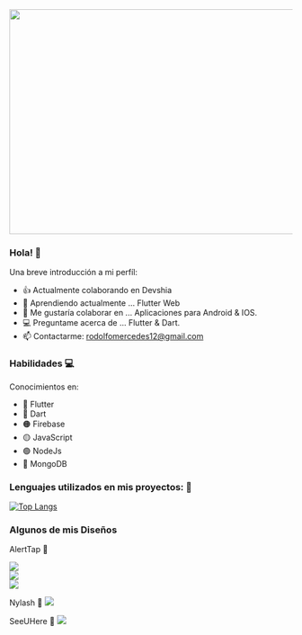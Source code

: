 

<img src="https://user-images.githubusercontent.com/70710884/146620165-b5b81a57-8247-40b7-9ae9-12fcd1965af4.png" width="800" height="400" />




### Hola! 👋



Una breve introducción a mi perfíl:

- 👍 Actualmente colaborando en Devshia
- 🌱 Aprendiendo actualmente ... Flutter Web
- 📱 Me gustaría colaborar en ... Aplicaciones para Android & IOS.
- 💻 Preguntame acerca de ... Flutter & Dart.
- 📫 Contactarme: rodolfomercedes12@gmail.com



### Habilidades 💻


Conocimientos en:

- 📱 Flutter
- 🔵 Dart
- 🟠 Firebase
- 🟡 JavaScript
- 🟢 NodeJs
- 🍃 MongoDB


### Lenguajes utilizados en mis proyectos: 📱

[![Top Langs](https://github-readme-stats.vercel.app/api/top-langs/?username=rodolfomercedes12)](https://github.com/rodolfomercedes12/github-readme-stats)


### Algunos de mis Diseños


AlertTap 📍

<img src="https://user-images.githubusercontent.com/70710884/146686399-30aed917-e0cc-4974-a9a6-2b4b5c02dad8.png"/> 
<br>
<img src="https://user-images.githubusercontent.com/70710884/146692877-ccf08da3-8f7f-44c4-8b1f-a3133726d569.png"/> 
<br>
<img src="https://user-images.githubusercontent.com/70710884/146687699-f179fd6f-17f9-4b9b-a2b3-4266385ba5d8.png"/> 
<br>

Nylash 💅
<img src="https://user-images.githubusercontent.com/70710884/146693284-f9f2d80a-e6a9-4027-9db9-afce4700c3d9.png"/>
<br>

SeeUHere 🥳
<img src="https://user-images.githubusercontent.com/70710884/146693647-01ab99f0-9c2a-42a5-8405-53420e37dae1.png"/>









 
